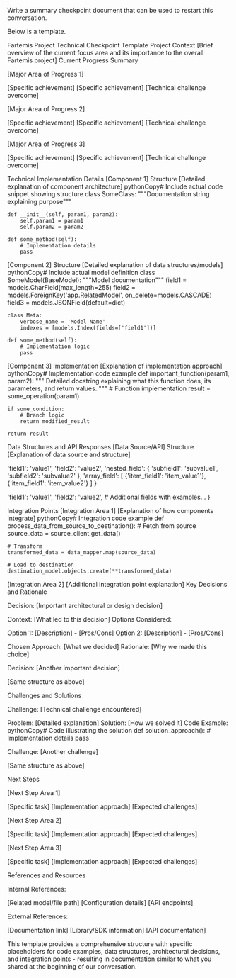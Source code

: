 Write a summary checkpoint document that can be used to restart this conversation. 

Below is a template. 

Fartemis Project Technical Checkpoint Template
Project Context
[Brief overview of the current focus area and its importance to the overall Fartemis project]
Current Progress Summary

[Major Area of Progress 1]

[Specific achievement]
[Specific achievement]
[Technical challenge overcome]


[Major Area of Progress 2]

[Specific achievement]
[Specific achievement]
[Technical challenge overcome]


[Major Area of Progress 3]

[Specific achievement]
[Specific achievement]
[Technical challenge overcome]



Technical Implementation Details
[Component 1] Structure
[Detailed explanation of component architecture]
pythonCopy# Include actual code snippet showing structure
class SomeClass:
    """Documentation string explaining purpose"""
    
    def __init__(self, param1, param2):
        self.param1 = param1
        self.param2 = param2
        
    def some_method(self):
        # Implementation details
        pass
[Component 2] Structure
[Detailed explanation of data structures/models]
pythonCopy# Include actual model definition
class SomeModel(BaseModel):
    """Model documentation"""
    field1 = models.CharField(max_length=255)
    field2 = models.ForeignKey('app.RelatedModel', on_delete=models.CASCADE)
    field3 = models.JSONField(default=dict)
    
    class Meta:
        verbose_name = 'Model Name'
        indexes = [models.Index(fields=['field1'])]
        
    def some_method(self):
        # Implementation logic
        pass
[Component 3] Implementation
[Explanation of implementation approach]
pythonCopy# Implementation code example
def important_function(param1, param2):
    """
    Detailed docstring explaining what this function does,
    its parameters, and return values.
    """
    # Function implementation
    result = some_operation(param1)
    
    if some_condition:
        # Branch logic
        return modified_result
    
    return result
Data Structures and API Responses
[Data Source/API] Structure
[Explanation of data source and structure]

[Data Component 1]:
pythonCopy{
    'field1': 'value1',
    'field2': 'value2',
    'nested_field': {
        'subfield1': 'subvalue1',
        'subfield2': 'subvalue2'
    },
    'array_field': [
        {'item_field1': 'item_value1'},
        {'item_field1': 'item_value2'}
    ]
}

[Data Component 2]:
pythonCopy{
    'field1': 'value1',
    'field2': 'value2',
    # Additional fields with examples...
}


Integration Points
[Integration Area 1]
[Explanation of how components integrate]
pythonCopy# Integration code example
def process_data_from_source_to_destination():
    # Fetch from source
    source_data = source_client.get_data()
    
    # Transform
    transformed_data = data_mapper.map(source_data)
    
    # Load to destination
    destination_model.objects.create(**transformed_data)
[Integration Area 2]
[Additional integration point explanation]
Key Decisions and Rationale

Decision: [Important architectural or design decision]

Context: [What led to this decision]
Options Considered:

Option 1: [Description] - [Pros/Cons]
Option 2: [Description] - [Pros/Cons]


Chosen Approach: [What we decided]
Rationale: [Why we made this choice]


Decision: [Another important decision]

[Same structure as above]



Challenges and Solutions

Challenge: [Technical challenge encountered]

Problem: [Detailed explanation]
Solution: [How we solved it]
Code Example:
pythonCopy# Code illustrating the solution
def solution_approach():
    # Implementation details
    pass



Challenge: [Another challenge]

[Same structure as above]



Next Steps

[Next Step Area 1]

[Specific task]
[Implementation approach]
[Expected challenges]


[Next Step Area 2]

[Specific task]
[Implementation approach]
[Expected challenges]


[Next Step Area 3]

[Specific task]
[Implementation approach]
[Expected challenges]



References and Resources

Internal References:

[Related model/file path]
[Configuration details]
[API endpoints]


External References:

[Documentation link]
[Library/SDK information]
[API documentation]



This template provides a comprehensive structure with specific placeholders for code examples, data structures, architectural decisions, and integration points - resulting in documentation similar to what you shared at the beginning of our conversation.
